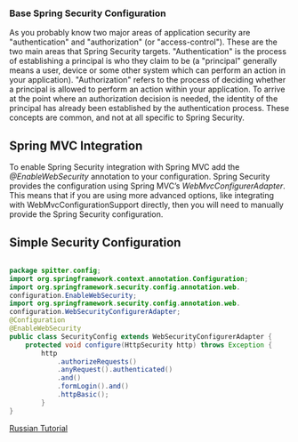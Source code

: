 ### Base Spring Security Configuration

As you probably know two major areas of application security are "authentication" and "authorization" (or "access-control"). 
These are the two main areas that Spring Security targets. 
"Authentication" is the process of establishing a principal is who they claim to be (a "principal" generally means a user, device or some other system which can perform an action in your application).
"Authorization" refers to the process of deciding whether a principal is allowed to perform an action within your application. 
To arrive at the point where an authorization decision is needed, the identity of the principal has already been established by the authentication process. 
These concepts are common, and not at all specific to Spring Security.


## Spring MVC Integration

To enable Spring Security integration with Spring MVC add the *@EnableWebSecurity* annotation to your configuration.
Spring Security provides the configuration using Spring MVC’s *WebMvcConfigurerAdapter*. 
This means that if you are using more advanced options, like integrating with WebMvcConfigurationSupport directly, 
then you will need to manually provide the Spring Security configuration.

## Simple Security Configuration

```java 

package spitter.config;
import org.springframework.context.annotation.Configuration;
import org.springframework.security.config.annotation.web.
configuration.EnableWebSecurity;
import org.springframework.security.config.annotation.web.
configuration.WebSecurityConfigurerAdapter;
@Configuration
@EnableWebSecurity
public class SecurityConfig extends WebSecurityConfigurerAdapter {
    protected void configure(HttpSecurity http) throws Exception {
        http
            .authorizeRequests()
            .anyRequest().authenticated()
            .and()
            .formLogin().and()
            .httpBasic();
        }
}

```

[Russian Tutorial](http://developdevelop.blogspot.com/2016/06/spring-security.html)


